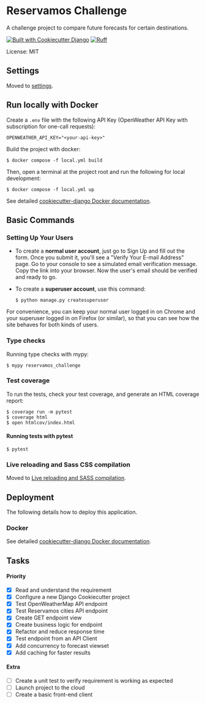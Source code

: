 # Reservamos Challenge

A challenge project to compare future forecasts for certain destinations.

[![Built with Cookiecutter Django](https://img.shields.io/badge/built%20with-Cookiecutter%20Django-ff69b4.svg?logo=cookiecutter)](https://github.com/cookiecutter/cookiecutter-django/)
[![Ruff](https://img.shields.io/endpoint?url=https://raw.githubusercontent.com/astral-sh/ruff/main/assets/badge/v2.json)](https://github.com/astral-sh/ruff)

License: MIT

## Settings

Moved to [settings](http://cookiecutter-django.readthedocs.io/en/latest/settings.html).

## Run locally with Docker

Create a `.env` file with the following API Key (OpenWeather API Key with subscription for one-call requests):

    OPENWEATHER_API_KEY="<your-api-key>"

Build the project with docker:

    $ docker compose -f local.yml build

Then, open a terminal at the project root and run the following for local development:

    $ docker compose -f local.yml up

See detailed [cookiecutter-django Docker documentation](https://cookiecutter-django.readthedocs.io/en/latest/developing-locally-docker.html).

## Basic Commands

### Setting Up Your Users

- To create a **normal user account**, just go to Sign Up and fill out the form. Once you submit it, you'll see a "Verify Your E-mail Address" page. Go to your console to see a simulated email verification message. Copy the link into your browser. Now the user's email should be verified and ready to go.

- To create a **superuser account**, use this command:

      $ python manage.py createsuperuser

For convenience, you can keep your normal user logged in on Chrome and your superuser logged in on Firefox (or similar), so that you can see how the site behaves for both kinds of users.

### Type checks

Running type checks with mypy:

    $ mypy reservamos_challenge

### Test coverage

To run the tests, check your test coverage, and generate an HTML coverage report:

    $ coverage run -m pytest
    $ coverage html
    $ open htmlcov/index.html

#### Running tests with pytest

    $ pytest

### Live reloading and Sass CSS compilation

Moved to [Live reloading and SASS compilation](https://cookiecutter-django.readthedocs.io/en/latest/developing-locally.html#sass-compilation-live-reloading).

## Deployment

The following details how to deploy this application.

### Docker

See detailed [cookiecutter-django Docker documentation](http://cookiecutter-django.readthedocs.io/en/latest/deployment-with-docker.html).

## Tasks

#### Priority
- [x] Read and understand the requirement
- [x] Configure a new Django Cookiecutter project
- [x] Test OpenWeatherMap API endpoint
- [x] Test Reservamos cities API endpoint
- [x] Create GET endpoint view
- [x] Create business logic for endpoint
- [x] Refactor and reduce response time
- [x] Test endpoint from an API Client
- [x] Add concurrency to forecast viewset
- [x] Add caching for faster results

#### Extra
- [ ] Create a unit test to verify requirement is working as expected
- [ ] Launch project to the cloud
- [ ] Create a basic front-end client
